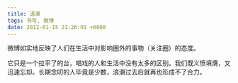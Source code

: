 ```yaml
---
title: 退潮
tags: 书写, 微博
date: 2012-01-15 21:26:01 +0800
---
```



微博如实地反映了人们在生活中对影响圈外的事物（关注圈）的态度。

它只是一个拉平了的台，唱戏的人和生活中没有太多的区别。我们既义愤填膺，又迅速忘却。长期念叨的人毕竟是少数，浪潮过去后就再也形成不了合力。

